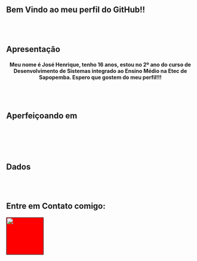 ## Bem Vindo ao meu perfil do GitHub!!

<br><br>
## Apresentação

<center><h4>Meu nome é José Henrique, tenho 16 anos, estou no 2º ano do curso de Desenvolvimento de Sistemas integrado ao Ensino Médio na Etec de Sapopemba. Espero que gostem do meu perfil!!!</h4></center>

<br><br>
## Aperfeiçoando em

<div>
  
  <a href="" target="_blank"><img src="" ></a>
  <a href="" target="_blank"><img src="" ></a>
  <a href="" target="_blank"><img src="" ></a>
  
  </div>
  
<br><br>
## Dados

<br><br>
## Entre em Contato comigo:

<div>
  
  <a href="" target="_blank"><img src="https://www.pngrepo.com/png/353903/180/instagram.png" height="100px" width="100px" style="background: red"></a>
  <a href="" target="_blank"><img src="" ></a>
  <a href="" target="_blank"><img src="" ></a>
  
  </div>
